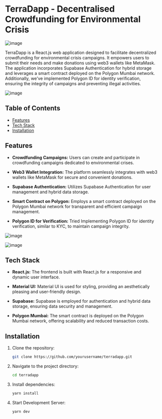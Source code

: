 
# TerraDapp - Decentralised Crowdfunding for Environmental Crisis

![image](https://github.com/hackman-v6/invalid/assets/99763743/2232f4ce-89d9-4f00-9fbd-2b6fe8724385)

TerraDapp is a React.js web application designed to facilitate decentralized crowdfunding for environmental crisis campaigns. It empowers users to submit their needs and make donations using web3 wallets like MetaMask. The application incorporates Supabase Authentication for hybrid storage and leverages a smart contract deployed on the Polygon Mumbai network. Additionally, we've implemented Polygon ID for identity verification, ensuring the integrity of campaigns and preventing illegal activities.

![image](https://github.com/hackman-v6/invalid/assets/99763743/cf1e4508-d9b5-44b7-a381-05ce010f9a82)

## Table of Contents

- [Features](#features)
- [Tech Stack](#tech-stack)
- [Installation](#installation)

## Features

- **Crowdfunding Campaigns:** Users can create and participate in crowdfunding campaigns dedicated to environmental crises.

- **Web3 Wallet Integration:** The platform seamlessly integrates with web3 wallets like MetaMask for secure and convenient donations.

- **Supabase Authentication:** Utilizes Supabase Authentication for user management and hybrid data storage.

- **Smart Contract on Polygon:** Employs a smart contract deployed on the Polygon Mumbai network for transparent and efficient campaign management.

- **Polygon ID for Verification:** Tried Implementing Polygon ID for identity verification, similar to KYC, to maintain campaign integrity.

![image](https://github.com/hackman-v6/invalid/assets/99763743/210988a8-851f-4cca-9375-bc05ddb8204c)

![image](https://github.com/hackman-v6/invalid/assets/99763743/fa0d7448-62cc-43ac-8565-9b08b67bcc2d)

## Tech Stack

- **React.js:** The frontend is built with React.js for a responsive and dynamic user interface.

- **Material UI:** Material UI is used for styling, providing an aesthetically pleasing and user-friendly design.

- **Supabase:** Supabase is employed for authentication and hybrid data storage, ensuring data security and management.

- **Polygon Mumbai:** The smart contract is deployed on the Polygon Mumbai network, offering scalability and reduced transaction costs.

## Installation

1. Clone the repository:
   ```bash
   git clone https://github.com/yourusername/terradapp.git
   ```
2. Navigate to the project directory:
   ```bash
   cd terradapp
   ```
3. Install dependencies:
   ```bash
   yarn install
   ```
4. Start Development Server:
   ```bash
   yarn dev
   ```





